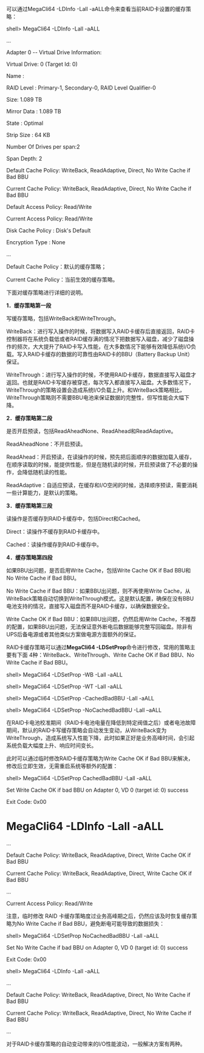 

可以通过MegaCli64 -LDInfo -Lall -aALL命令来查看当前RAID卡设置的缓存策略：

shell> MegaCli64 -LDInfo -Lall -aALL

…

Adapter 0 -- Virtual Drive Information:

Virtual Drive: 0 (Target Id: 0)

Name :

RAID Level : Primary-1, Secondary-0, RAID Level Qualifier-0

Size: 1.089 TB

Mirror Data : 1.089 TB

State : Optimal

Strip Size : 64 KB

Number Of Drives per span:2

Span Depth: 2

Default Cache Policy: WriteBack, ReadAdaptive, Direct, No Write Cache if Bad BBU

Current Cache Policy: WriteBack, ReadAdaptive, Direct, No Write Cache if Bad BBU

Default Access Policy: Read/Write

Current Access Policy: Read/Write

Disk Cache Policy : Disk's Default

Encryption Type : None

…

Default Cache Policy：默认的缓存策略；

Current Cache Policy：当前生效的缓存策略。

下面对缓存策略进行详细的说明。

**1．缓存策略第一段**

写缓存策略，包括WriteBack和WriteThrough。

WriteBack：进行写入操作的时候，将数据写入RAID卡缓存后直接返回，RAID卡控制器将在系统负载低或者RAID缓存满的情况下把数据写入磁盘，减少了磁盘操作的频次，大大提升了RAID卡写入性能，在大多数情况下能够有效降低系统I/O负载。写入RAID卡缓存的数据的可靠性由RAID卡的BBU（Battery Backup Unit）保证。

WriteThrough：进行写入操作的时候，不使用RAID卡缓存，数据直接写入磁盘才返回。也就是RAID卡写缓存被穿透，每次写入都直接写入磁盘。大多数情况下，WriteThrough的策略设置会造成系统I/O负载上升。和WriteBack策略相比，WriteThrough策略则不需要BBU电池来保证数据的完整性，但写性能会大幅下降。

**2．缓存策略第二段**

是否开启预读，包括ReadAheadNone、ReadAhead和ReadAdaptive。

ReadAheadNone：不开启预读。

ReadAhead：开启预读，在读操作的时候，预先把后面顺序的数据加载入缓存，在顺序读取的时候，能提供性能，但是在随机读的时候，开启预读做了不必要的操作，会降低随机读的性能。

ReadAdaptive：自适应预读，在缓存和I/O空闲的时候，选择顺序预读，需要消耗一些计算能力，是默认的策略。

**3．缓存策略第三段**

读操作是否缓存到RAID卡缓存中，包括Direct和Cached。

Direct：读操作不缓存到RAID卡缓存中。

Cached：读操作缓存到RAID卡缓存中。

**4．缓存策略第四段**

如果BBU出问题，是否启用Write Cache，包括Write Cache OK if Bad BBU和No Write Cache if Bad BBU。

No Write Cache if Bad BBU：如果BBU出问题，则不再使用Write Cache，从WriteBack策略自动切换到WriteThrough模式。这是默认配置，确保在没有BBU电池支持的情况，直接写入磁盘而不是RAID卡缓存，以确保数据安全。

Write Cache OK if Bad BBU：如果BBU出问题，仍然启用Write Cache，不推荐的配置，如果BBU出问题，无法保证意外断电后数据能够完整写回磁盘。除非有UPS后备电源或者其他类似方案做电源方面额外的保证。

RAID卡缓存策略可以通过**MegaCli64 -LDSetProp**命令进行修改，常用的策略主要有下面 4种：WriteBack、WriteThrough、Write Cache OK if Bad BBU、No Write Cache if Bad BBU。

shell> MegaCli64 -LDSetProp -WB -Lall -aALL

shell> MegaCli64 -LDSetProp -WT -Lall -aALL

shell> MegaCli64 -LDSetProp -CachedBadBBU -Lall -aALL

shell> MegaCli64 -LDSetProp -NoCachedBadBBU -Lall –aALL

在RAID卡电池校准期间（RAID卡电池电量在降低到特定阀值之后）或者电池故障期间，默认的RAID卡写缓存策略会自动发生变动，从WriteBack变为WriteThrough，造成系统写入性能下降，此时如果正好是业务高峰时间，会引起系统负载大幅度上升、响应时间变长。

此时可以通过临时修改RAID卡缓存策略为Write Cache OK if Bad BBU来解决，修改后立即生效，无需重启系统等额外的配置：

shell> MegaCli64 -LDSetProp CachedBadBBU -Lall -aALL

Set Write Cache OK if bad BBU on Adapter 0, VD 0 (target id: 0) success

Exit Code: 0x00

# MegaCli64 -LDInfo -Lall -aALL

…

Default Cache Policy: WriteBack, ReadAdaptive, Direct, Write Cache OK if Bad BBU

Current Cache Policy: WriteBack, ReadAdaptive, Direct, Write Cache OK if Bad BBU

…

Current Access Policy: Read/Write

注意，临时修改 RAID 卡缓存策略度过业务高峰期之后，仍然应该及时恢复缓存策略为No Write Cache if Bad BBU，避免断电可能导致的数据损失：

shell> MegaCli64 -LDSetProp NoCachedBadBBU -Lall -aALL

Set No Write Cache if bad BBU on Adapter 0, VD 0 (target id: 0) success

Exit Code: 0x00

shell> MegaCli64 -LDInfo -Lall -aALL

…

Default Cache Policy: WriteBack, ReadAdaptive, Direct, No Write Cache if Bad BBU

Current Cache Policy: WriteBack, ReadAdaptive, Direct, No Write Cache if Bad BBU

…

对于RAID卡缓存策略的自动变动带来的I/O性能波动，一般解决方案有两种。



